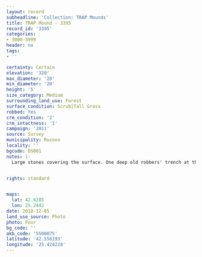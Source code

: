 ```yaml
---
layout: record
subheadline: 'Collection: TRAP Mounds'
title: TRAP Mound - 3395
record_id: '3395'
categories:
- 3000-3999
header: no
tags:
- ''

certainty: Certain
elevation: '320'
max_diameter: '20'
min_diameter: '20'
height: '5'
size_category: Medium
surrounding_land_use: Forest
surface_condition: Scrub|Tall Grass
robbed: Yes
crm_condition: '2'
crm_intactness: '1'
campaign: '2011'
source: Survey
municipality: Rozovo
locality: ''
bgcode: DS001
notes: |-
  Large stones covering the surface. One deep old robbers' trench at the top with several holes at the bottom of the trench (consequently made).


rights: standard


maps:
  lat: 42.6285
  lon: 25.2442
date: 2018-12-05
land_use_source: Photo
photo: Poor
bg_code: ''
akb_code: '5500075'
latitude: '42.558193'
longitude: '25.424228'
---
```

